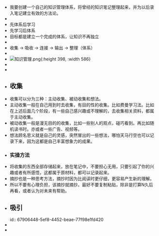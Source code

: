 - 我要创建一个自己的知识管理体系，将曾经的知识笔记整理起来，并为以后录入笔记建立有效的方法论。
-
- 先体系后学习
- 先学习后体系
- 目标都是建立一个完成的体系，让知识不再独立
-
- 收集 -> 吸收 -> 连接 -> 输出 -> 整理（体系）
-
- ![知识管理.png](../assets/知识管理_1737535241904_0.png){:height 398, :width 586}
-
-
- ## 收集
- 收集可以分为三种：主动收集、被动收集和想法。
- 主动收集一般在自己用到时去收集，有目的性的收集。比如费曼学习法。比如在上述后面几个阶段，有一些自己感兴趣或不理解的，去收集相关资料，都属于主动收集。
- 被动收集一般是漫无目的的收集，比如一些别人的观点，碰巧看到。再比如随机读书时。亦或者一些广告、视频等。
- 想法顾名思义就是自己的灵感，突然冒出的一些想法，哪怕天马行空也可以记录下来，因为这都是自己丰富想象力的成果。
- ### 实操方法
- 将收集的东西全部存储起来，放在笔记中，不要担心无用，只要引起了你的兴趣或者有所感悟，这都属于原材料，都可以记录起来。
- 摘抄也是一种思考方法，摘抄时因为比阅读时更仔细，更容易产生新的理解。
- 所以不要有心理负担，该摘抄就摘抄。最好不要复制粘贴，除非是打算N久后再看，或者认为对未来有帮助。
- ## 吸引
  id:: 67906448-5ef8-4452-beae-77f98e1fd420
-
-